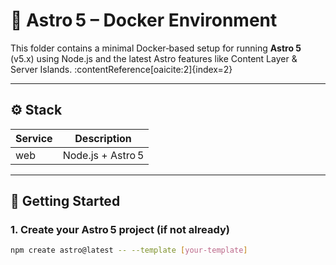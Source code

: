 # 🐳 Astro 5 – Docker Environment

This folder contains a minimal Docker‑based setup for running **Astro 5** (v5.x) using Node.js and the latest Astro features like Content Layer & Server Islands. :contentReference[oaicite:2]{index=2}

---

## ⚙️ Stack

| Service | Description         |
|---------|---------------------|
| web     | Node.js + Astro 5   |

---

## 🚀 Getting Started

### 1. Create your Astro 5 project (if not already)

```bash
npm create astro@latest -- --template [your‑template]
